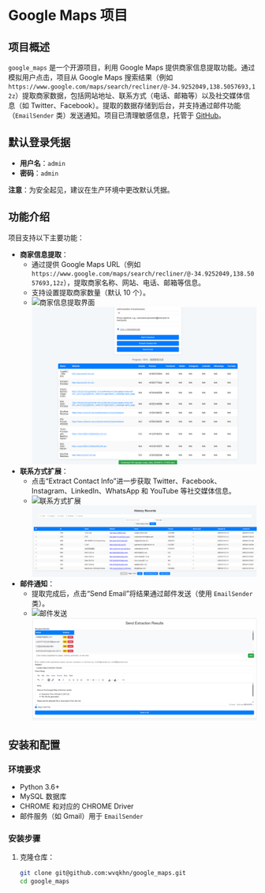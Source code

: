 # Google Maps 项目

## 项目概述

`google_maps` 是一个开源项目，利用 Google Maps  提供商家信息提取功能。通过模拟用户点击，项目从 Google Maps 搜索结果（例如 `https://www.google.com/maps/search/recliner/@-34.9252049,138.5057693,12z`）提取商家数据，包括网站地址、联系方式（电话、邮箱等）以及社交媒体信息（如 Twitter、Facebook）。提取的数据存储到后台，并支持通过邮件功能（`EmailSender` 类）发送通知。项目已清理敏感信息，托管于 [GitHub](https://github.com/wvqkhn/google_maps)。

## 默认登录凭据

- **用户名**：`admin`
- **密码**：`admin`

**注意**：为安全起见，建议在生产环境中更改默认凭据。

## 功能介绍

项目支持以下主要功能：

- **商家信息提取**：
  - 通过提供 Google Maps URL（例如 `https://www.google.com/maps/search/recliner/@-34.9252049,138.5057693,12z`），提取商家名称、网站、电话、邮箱等信息。
  - 支持设置提取商家数量（默认 10 个）。
  - ![商家信息提取界面](screenshots/extract_business_info.png)![img.png](img.png)
- **联系方式扩展**：
  - 点击“Extract Contact Info”进一步获取 Twitter、Facebook、Instagram、LinkedIn、WhatsApp 和 YouTube 等社交媒体信息。
  - ![联系方式扩展](screenshots/extract_contact_info.png)![img_1.png](img_1.png)
- **邮件通知**：
  - 提取完成后，点击“Send Email”将结果通过邮件发送（使用 `EmailSender` 类）。
  - ![邮件发送](screenshots/send_email.png)
![img_2.png](img_2.png)


## 安装和配置

### 环境要求
- Python 3.6+
- MySQL 数据库
- CHROME 和对应的  CHROME Driver
- 邮件服务（如 Gmail）用于 `EmailSender`

### 安装步骤
1. 克隆仓库：
   ```bash
   git clone git@github.com:wvqkhn/google_maps.git
   cd google_maps